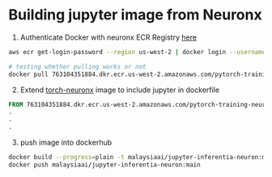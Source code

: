 # Building jupyter image from Neuronx

1. Authenticate Docker with neuronx ECR Registry [here](https://github.com/aws/deep-learning-containers/blob/master/available_images.md#neuron-containers)

```bash
aws ecr get-login-password --region us-west-2 | docker login --username AWS --password-stdin 763104351884.dkr.ecr.us-west-2.amazonaws.com

# testing whether pulling works or not
docker pull 763104351884.dkr.ecr.us-west-2.amazonaws.com/pytorch-training-neuronx:1.13.1-neuronx-py310-sdk2.15.0-ubuntu20.04
```

2. Extend [torch-neuronx](https://github.com/aws/deep-learning-containers/blob/master/available_images.md#neuron-containers) image to include jupyter in dockerfile

```dockerfile
FROM 763104351884.dkr.ecr.us-west-2.amazonaws.com/pytorch-training-neuronx:1.13.1-neuronx-py310-sdk2.15.0-ubuntu20.04
.
.
.
```

3. push image into dockerhub 

```bash
docker build --progress=plain -t malaysiaai/jupyter-inferentia-neuron:main .
docker push malaysiaai/jupyter-inferentia-neuron:main
```
